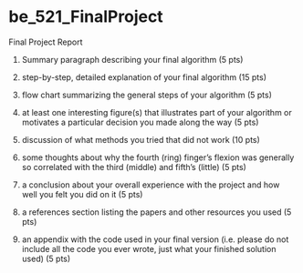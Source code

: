 # be_521_FinalProject

Final Project Report

1. Summary paragraph describing your final algorithm (5 pts)



2. step-by-step, detailed explanation of your final algorithm (15 pts)


3. flow chart summarizing the general steps of your algorithm (5 pts)


4. at least one interesting figure(s) that illustrates part of your algorithm or motivates a particular decision you made along the way (5 pts)


5. discussion of what methods you tried that did not work (10 pts)


6. some thoughts about why the fourth (ring) finger’s flexion was generally so correlated with the third (middle) and fifth’s (little) (5 pts)


7. a conclusion about your overall experience with the project and how well you felt you did on it (5 pts)


8. a references section listing the papers and other resources you used (5 pts)


9. an appendix with the code used in your final version (i.e. please do not include all the code you ever wrote, just what your finished solution used) (5 pts)



